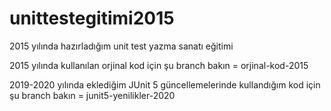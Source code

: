 # unittestegitimi2015
2015 yılında hazırladığım unit test yazma sanatı eğitimi

2015 yılında kullanılan orjinal kod için şu branch bakın =  orjinal-kod-2015

2019-2020 yılında eklediğim JUnit 5 güncellemelerinde kullandığım kod için şu branch bakın = junit5-yenilikler-2020
